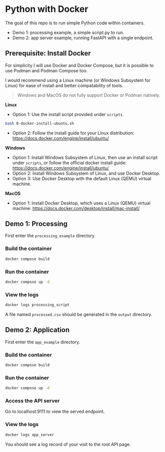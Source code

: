 # Python with Docker

The goal of this repo is to run simple Python code within containers.

- Demo 1: processing example, a simple script.py to run.
- Demo 2: app server example, running FastAPI with a single endpoint.

## Prerequisite: Install Docker

For simplicity I will use Docker and Docker Compose, but it is possible to use Podman and Podman Compose too.

I would recommend using a Linux machine (or Windows Subsystem for Linux) for ease of install and better compatability of tools.

> Windows and MacOS do not fully support Docker or Podman natively.

**Linux**
- Option 1: Use the install script provided under `scripts`.
```bash
bash 0-docker-install-ubuntu.sh
```
- Option 2: Follow the install guide for your Linux distribution: https://docs.docker.com/engine/install/ubuntu/

**Windows**
- Option 1: Install Windows Subsystem of Linux, then use an install script under `scripts`, or follow the official docker install guide: https://docs.docker.com/engine/install/ubuntu/
- Option 2: Install Windows Subsystem of Linux, and use Docker Desktop.
- Option 3: Use Docker Desktop with the default Linux (QEMU) virtual machine.

**MacOS**
- Option 1: Install Docker Desktop, which uses a Linux (QEMU) virtual machine: https://docs.docker.com/desktop/install/mac-install/


## Demo 1: Processing

First enter the `processing_example` directory.

### Build the container

```bash
docker compose build
```

### Run the container

```bash
docker compose up -d
```

### View the logs

```bash
docker logs processing_script
```

A file named `processed.csv` should be generated in the `output` directory.

## Demo 2: Application

First enter the `app_example` directory.

### Build the container

```bash
docker compose build
```

### Run the container

```bash
docker compose up -d
```

### Access the API server

Go to localhost:9111 to view the served endpoint.

### View the logs

```bash
docker logs app_server
```

You should see a log record of your visit to the root API page.
